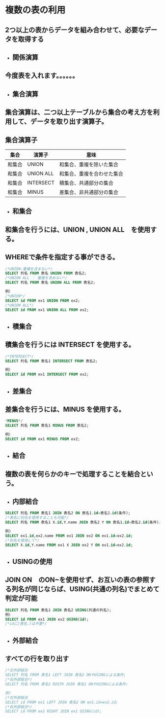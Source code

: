 # 複数の表の利用
## 2つ以上の表からデータを組み合わせて、必要なデータを取得する

- ## 関係演算
## 今度表を入れます。。。。。。

- ## 集合演算
## 集合演算は、二つ以上テーブルから集合の考え方を利用して、データを取り出す演算子。
## 集合演算子
|集合|演算子|意味|
|---|---|---|
|和集合|UNION|和集合、重複を除いた集合|
|和集合|UNION ALL|和集合、重複を合わせた集合|
|和集合|INTERSECT|積集合、共通部分の集合|
|和集合|MINUS|差集合、非共通部分の集合|

- ## 和集合
## 和集合を行うには、UNION , UNION ALL　を使用する。
## WHEREで条件を指定する事ができる。
```sql
/*UNION:重複を含まない*/
SELECT 列名 FROM 表名 UNION FROM 表名2;
/*UNION ALL ： 重複を含めない*/
SELECT 列名 FROM 表名 UNION ALL FROM 表名2;

例）
/*UNION*/  
SELECT id FROM ex1 UNION FROM ex2;
/*UNION ALL*/
SELECT id FROM ex1 UNION ALL FROM ex2;
```
- ## 積集合
## 積集合を行うには INTERSECT を使用する。
```sql
/*INTERSECT*/  
SELECT 列名 FROM 表名1 INTERSECT FROM 表名2;

例）
SELECT id FROM ex1 INTERSECT FROM ex2;

```
- ## 差集合
## 差集合を行うには、MINUS を使用する。
```sql
*MINUS*/  
SELECT 列名 FROM 表名1 MINUS FROM 表名2;

例）
SELECT id FROM ex1 MINUS FROM ex2;

```

- ## 結合
## 複数の表を何らかのキーで処理することを結合という。

- ## 内部結合


```sql
SELECT 列名 FROM 表名1 JOIN 表名2 ON 表名1.id=表名2.id(条件);
/*表名に別名を使用することも可能*/
SELECT 列名 FROM 表名1 X.id,Y.name JOIN 表名2 Y ON 表名1.id=表名2.id(条件);

例)
SELECT ex1.id,ex2.name FROM ex1 JOIN ex2 ON ex1.id=ex2.id;
/*別名を使用して*/
SELECT X.id,Y.name FROM ex1 X JOIN ex2 Y ON ex1.id=ex2.id;
```

- ## USINGの使用
## JOIN ON　のON~を使用せず、お互いの表の参照する列名が同じならば、USING(共通の列名)でまとめて判定が可能
```sql
SELECT 列名 FROM 表名1 JOIN 表名2 USING(共通の列名);
例）
SELECT id FROM ex1 JOIN ex2 USING(id);
/*idに[表名.]は不要*/

```

- ## 外部結合
## すべての行を取り出す 
```sql
/*左外部結合
SELECT 列名 FROM 表名1 LEFT JOIN 表名2 ONやUSINGによる条件;
/*右外部結合*/
SELECT 列名 FROM 表名2 RIGTH JOIN 表名1 ONやUSINGによる条件;

例）
/*左外部結合
SELECT id FROM ex1 LEFT JOIN 表名2 ON ex1.id=ex2.id;
/*右外部結合*/
SELECT id FROM ex2 RIGHT JOIN ex1 USING(id);
```

